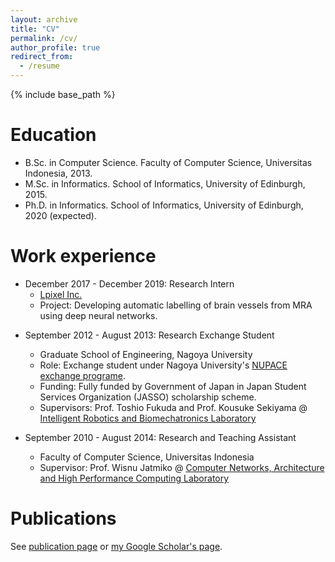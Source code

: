 ```yaml
---
layout: archive
title: "CV"
permalink: /cv/
author_profile: true
redirect_from:
  - /resume
---
```


{% include base_path %}

Education
======
* B.Sc. in Computer Science. Faculty of Computer Science, Universitas Indonesia, 2013.
* M.Sc. in Informatics. School of Informatics, University of Edinburgh, 2015.
* Ph.D. in Informatics. School of Informatics, University of Edinburgh, 2020 (expected).

Work experience
======
* December 2017 - December 2019: Research Intern
  * [Lpixel Inc.](https://lpixel.net/)
  * Project: Developing automatic labelling of brain vessels from MRA using deep neural networks.
<!---  * Supervisor: Professor Git --->

* September 2012 - August 2013: Research Exchange Student
  * Graduate School of Engineering, Nagoya University
  * Role: Exchange student under Nagoya University's [NUPACE exchange programe](http://nupace.ecis.nagoya-u.ac.jp/en/).
  * Funding: Fully funded by Government of Japan in Japan Student Services Organization (JASSO) scholarship scheme.
  * Supervisors: Prof. Toshio Fukuda and Prof. Kousuke Sekiyama @ [Intelligent Robotics and Biomechatronics Laboratory](http://www.mein.nagoya-u.ac.jp/en/index.html)   
  
* September 2010 - August 2014: Research and Teaching Assistant
  * Faculty of Computer Science, Universitas Indonesia
  * Supervisor: Prof. Wisnu Jatmiko @ [Computer Networks, Architecture and High Performance Computing Laboratory](http://www.cs.ui.ac.id/index.php/computer-networks-architecture-and-performance-computing.html?lang=en) 

Publications
======
See [publication page](https://febrianrachmadi.github.io/publications/) or [my Google Scholar's page](https://scholar.google.co.uk/citations?hl=en&user=ZFo5fiwAAAAJ).
